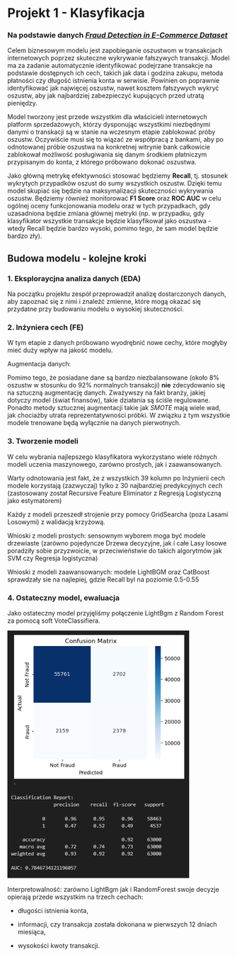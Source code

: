 # Projekt 1 - Klasyfikacja

### Na podstawie danych *[Fraud Detection in E-Commerce Dataset](https://www.kaggle.com/datasets/kevinvagan/fraud-detection-dataset)*

Celem biznesowym modelu jest zapobieganie oszustwom w transakcjach internetowych poprzez skuteczne wykrywanie fałszywych transakcji. Model ma za zadanie automatycznie identyfikować podejrzane transakcje na podstawie dostępnych ich cech, takich jak data i godzina zakupu, metoda płatności czy długość istnienia konta w serwisie. Powinien on poprawnie identyfikować jak najwięcej oszustw, nawet kosztem fałszywych wykryć oszustw, aby jak najbardziej zabezpieczyć kupujących przed utratą pieniędzy.

Model tworzony jest przede wszystkim dla właścicieli internetowych platform sprzedażowych, którzy dysponując wszystkimi niezbędnymi danymi o transkacji są w stanie na wczesnym etapie zablokować próby oszustw. Oczywiście musi się to wiązać ze współpracą z bankami, aby po odnotowanej próbie oszustwa na konkretnej witrynie bank całkowicie zablokował możliwość posługiwania się danym środkiem płatniczym przypisanym do konta, z którego próbowano dokonać oszustwa.

Jako główną metrykę efektywności stosować będziemy **Recall**, tj. stosunek wykrytych przypadków oszust do sumy wszystkich oszustw. Dzięki temu model skupiać się będzie na maksymalizacji skuteczności wykrywania oszustw. Będziemy również monitorować **F1 Score** oraz **ROC AUC** w celu ogólnej oceny funkcjonowania modelu oraz w tych przypadkach, gdy uzasadniona będzie zmiana głównej metryki (np. w przypadku, gdy klasyfikator wszystkie transakcje będzie klasyfikował jako oszustwa - wtedy Recall będzie bardzo wysoki, pomimo tego, że sam model będzie bardzo zły).

## Budowa modelu - kolejne kroki

### 1. Eksploraycjna analiza danych (EDA)

Na początku projektu zespół przeprowadził analizę dostarczonych danych, aby zapoznać się z nimi i znaleźć zmienne, które mogą okazać się przydatne przy budowaniu modelu o wysokiej skuteczności.

### 2. Inżyniera cech (FE)

W tym etapie z danych próbowano wyodrębnić nowe cechy, które mogłyby mieć duży wpływ na jakość modelu. 

Augmentacja danych:

Pomimo tego, że posiadane dane są bardzo niezbalansowane (około 8% oszustw w stosunku do 92% normalnych transakcji) **nie** zdecydowanio się na sztuczną augmentację danych. Zważywszy na fakt branży, jakiej dotyczy model (świat finansów), takie działania są ściśle regulowane. Ponadto metody sztucznej augmentacji takie jak *SMOTE* mają wiele wad, jak chociażby utrata reprezentatywności próbki. W związku z tym wszystkie modele trenowane będą wyłącznie na danych pierwotnych.

### 3. Tworzenie modeli

W celu wybrania najlepszego klasyfikatora wykorzystano wiele różnych modeli uczenia maszynowego, zarówno prostych, jak i zaawansowanych.

Warty odnotowania jest fakt, że z wszystkich 39 kolumn po Inżynierii cech modele korzystają (zazwyczaj) tylko z 30 najbardziej predykcyjnych cech (zastosowany został Recursive Feature Eliminator z Regresją Logistyczną jako estymatorem)

Każdy z modeli przeszedł strojenie przy pomocy GridSearcha (poza Lasami Losowymi) z walidacją krzyżową.

Wnioski z modeli prostych: sensownym wyborem moga być modele drzewiaste (zarówno pojedyncze Drzewa decyzyjne, jak i całe Lasy losowe poradziły sobie przyzwoicie, w przeciwieństwie do takich algorytmów jak SVM czy Regresja logistyczna)

Wnioski z modeli zaawansowanych: modele LightBGM oraz CatBoost sprawdzały sie na najlepiej, gdzie Recall byl na poziomie 0.5-0.55

### 4. Ostateczny model, ewaluacja

Jako ostateczny model przyjęliśmy połączenie LightBgm z Random Forest za pomocą soft VoteClassifiera. 



![](prezentacja_finalna/best_performance.png)

Interpretowalność: zarówno LightBgm jak i RandomForest swoje decyzje opierają przede wszystkim na trzech cechach:

* długości istnienia konta,

* informacji, czy transakcja została dokonana w pierwszych 12 dniach miesiąca,

* wysokości kwoty transakcji.
